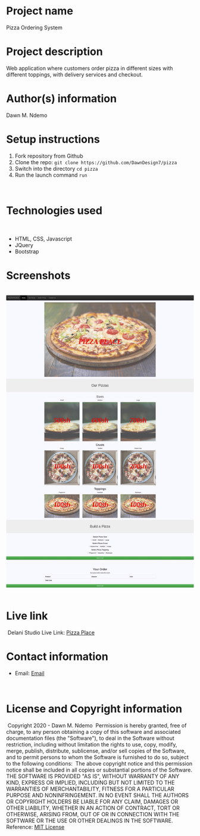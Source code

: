 # Project name
Pizza Ordering System
​
# Project description
Web application where customers order pizza in different sizes with different toppings, with delivery services and checkout.
​
# Author(s) information
Dawn M. Ndemo
​
​
# Setup instructions
1. Fork repository from Github
​
1. Clone the repo:
    `git clone https://github.com/DawnDesign7/pizza`
​
1. Switch into the directory
    `cd pizza`
​
1. Run the launch command
    `run`
​

​
​
# Technologies used
​
* HTML, CSS, Javascript
* JQuery
* Bootstrap
​
# Screenshots
​
![App Screenshot](static/assets/images/screeenshotpizza.png)
​
# Live link
​
Delani Studio Live Link: [Pizza Place](https://dawndesign7.github.io/pizza/)
​
# Contact information
* Email: [Email](dawnmoraa@gmail.com)

​
# License and Copyright information
​
Copyright 2020 - Dawn M. Ndemo
​
Permission is hereby granted, free of charge, to any person obtaining a copy of this software and associated documentation files (the "Software"), to deal in the Software without restriction, including without limitation the rights to use, copy, modify, merge, publish, distribute, sublicense, and/or sell copies of the Software, and to permit persons to whom the Software is furnished to do so, subject to the following conditions:
​
The above copyright notice and this permission notice shall be included in all copies or substantial portions of the Software.
​
THE SOFTWARE IS PROVIDED "AS IS", WITHOUT WARRANTY OF ANY KIND, EXPRESS OR IMPLIED, INCLUDING BUT NOT LIMITED TO THE WARRANTIES OF MERCHANTABILITY, FITNESS FOR A PARTICULAR PURPOSE AND NONINFRINGEMENT. IN NO EVENT SHALL THE AUTHORS OR COPYRIGHT HOLDERS BE LIABLE FOR ANY CLAIM, DAMAGES OR OTHER LIABILITY, WHETHER IN AN ACTION OF CONTRACT, TORT OR OTHERWISE, ARISING FROM, OUT OF OR IN CONNECTION WITH THE SOFTWARE OR THE USE OR OTHER DEALINGS IN THE SOFTWARE.
​
Reference: [MIT License](https://opensource.org/licenses/MIT)
